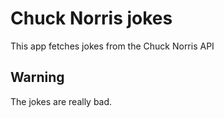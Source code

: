 # Chuck Norris jokes

This app fetches jokes from the Chuck Norris API

## Warning

The jokes are really bad.
